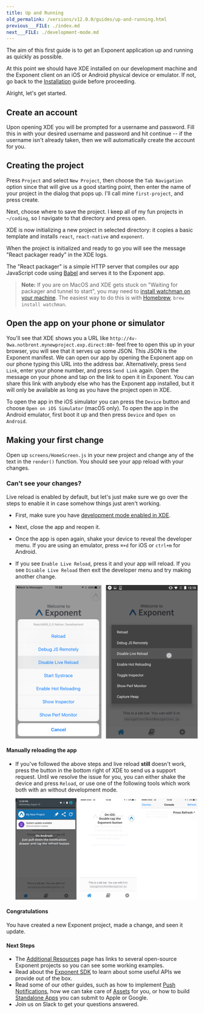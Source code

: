 ```yaml
---
title: Up and Running
old_permalink: /versions/v12.0.0/guides/up-and-running.html
previous___FILE: ./index.md
next___FILE: ./development-mode.md
---
```


The aim of this first guide is to get an Exponent application up and running as quickly as possible.

At this point we should have XDE installed on our development machine and the Exponent client on an iOS or Android physical device or emulator. If not, go back to the [Installation](/versions/v13.0.0/introduction/installation) guide before proceeding.

Alright, let's get started.

## Create an account

Upon opening XDE you will be prompted for a username and password. Fill this in with your desired username and password and hit continue -- if the username isn't already taken, then we will automatically create the account for you.

## Creating the project

Press `Project` and select `New Project`, then choose the `Tab Navigation` option since that will give us a good starting point, then enter the name of your project in the dialog that pops up. I'll call mine `first-project`, and press create.

Next, choose where to save the project. I keep all of my fun projects in `~/coding`, so I navigate to that directory and press open.

XDE is now initializing a new project in selected directory: it copies a basic template and installs `react`, `react-native` and `exponent`.

When the project is initialized and ready to go you will see the message "React packager ready" in the XDE logs.

The "React packager" is a simple HTTP server that compiles our app JavaScript code using [Babel](https://babeljs.io/) and serves it to the Exponent app.

> **Note:** If you are on MacOS and XDE gets stuck on "Waiting for packager and tunnel to start", you may need to [install watchman on your machine](https://facebook.github.io/watchman/docs/install.html#build-install). The easiest way to do this is with [Homebrew](http://brew.sh/), `brew install watchman`.

## Open the app on your phone or simulator

You'll see that XDE shows you a URL like `http://4v-9wa.notbrent.mynewproject.exp.direct:80`- feel free to open this up in your browser, you will see that it serves up some JSON. This JSON is the Exponent manifest. We can open our app by opening the Exponent app on our phone typing this URL into the address bar. Alternatively, press `Send Link`, enter your phone number, and press `Send Link` again. Open the message on your phone and tap on the link to open it in Exponent. You can share this link with anybody else who has the Exponent app installed, but it will only be available as long as you have the project open in XDE.

To open the app in the iOS simulator you can press the `Device` button and choose `Open on iOS Simulator` (macOS only). To open the app in the Android emulator, first boot it up and then press `Device` and `Open on Android`.

## Making your first change

Open up `screens/HomeScreen.js` in your new project and change any of the text in the `render()` function. You should see your app reload with your changes.

### Can't see your changes?

Live reload is enabled by default, but let's just make sure we go over the steps to enable it in case somehow things just aren't working.

-   First, make sure you have [development mode enabled in XDE](/versions/v12.0.0/development-mode/#development-mode).

-   Next, close the app and reopen it.

-   Once the app is open again, shake your device to reveal the developer menu. If you are using an emulator, press `⌘+d` for iOS or `ctrl+m` for Android.

-   If you see `Enable Live Reload`, press it and your app will reload. If you see `Disable Live Reload` then exit the developer menu and try making another change.

    [![In-app developer menu](./developer-menu.png)](/_images/developer-menu.png)

#### Manually reloading the app

-   If you've followed the above steps and live reload **still** doesn't work, press the button in the bottom right of XDE to send us a support request. Until we resolve the issue for you, you can either shake the device and press `Reload`, or use one of the following tools which work both with an without development mode.

    [![Refresh using Exponent buttons](./exponent-refresh.png)](/_images/exponent-refresh.png)

#### Congratulations

You have created a new Exponent project, made a change, and seen it update.

#### Next Steps

-   The [Additional Resources](https://docs.getexponent.com/versions/introduction/additional-resources.html#additional-resources) page has links to several open-source Exponent projects so you can see some working examples.
-   Read about the [Exponent SDK](/versions/v13.0.0/sdk/index#exponent-sdk) to learn about some useful APIs we provide out of the box.
-   Read some of our other guides, such as how to implement [Push Notifications](/versions/v12.0.0/push-notifications/#push-notifications), how we can take care of [Assets](/versions/v12.0.0/preloading-and-caching-assets/#all-about-assets) for you, or how to build [Standalone Apps](/versions/v12.0.0/building-standalone-apps/#building-standalone-apps) you can submit to Apple or Google.
-   Join us on Slack to get your questions answered.
